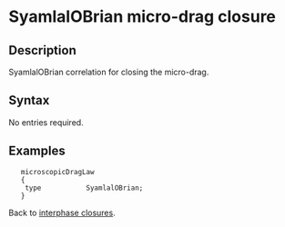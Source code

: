 SyamlalOBrian micro-drag closure
==
Description
--
SyamlalOBrian correlation for closing the micro-drag.

Syntax
--

No entries required.

Examples
--

```
   microscopicDragLaw
   {
    type           SyamlalOBrian;
   }
```

Back to [interphase closures](../../ClsInter.md).
